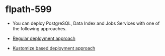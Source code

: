 # flpath-599

* You can deploy PostgreSQL, Data Index and Jobs Services with one of the following approaches.

* [Regular deployment approach](basic-deployment/README.md)
* [Kustomize based deployment approach](kustomize-based/README.md)